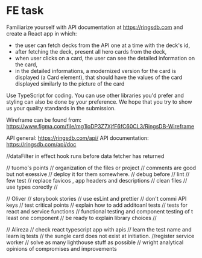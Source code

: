 # FE task

Familiarize yourself with API documentation at https://ringsdb.com and create a React app in which:
- the user can fetch decks from the API one at a time with the deck's id,
- after fetching the deck, present all hero cards from the deck,
- when user clicks on a card, the user can see the detailed information on the card,
- in the detailed informations, a modernized version for the card is displayed (a Card element), that should have the values of the card displayed similarly to the picture of the card

Use TypeScript for coding. You can use other libraries you'd prefer and styling can also be done by your preference. We hope that you try to show us your quality standards in the submission.

Wireframe can be found from: https://www.figma.com/file/mg1loDP3Z7XjfF6fC60CL3/RingsDB-Wireframe

API general: https://ringsdb.com/api/
API documentation: https://ringsdb.com/api/doc


//dataFilter in effect hook runs before data fetcher has returned

// tuomo's points
// organization of the files or project
// comments are good but not exessive
// deploy it for them somewhere.
// debug before
// lint 
// few test
// replace favicos , app headers and descriptions
// clean files
// use types corectly
//

// Oliver
// storybook stories
// use esLint and prettier
// don't commi API keys
// test critical points
// explain how to add additoanl tests
// tests for react and service functions
// functional testing and component testing of t least one component
// be ready to explain library choices
// 


// Alireza
// check react typescript app with apis
// learn the test name and learn iq tests
// the sungle card does not exist at initiation.
//register service worker
// solve as many lighthouse stuff as possible
// wright analytical opinions of compromises and improvements

